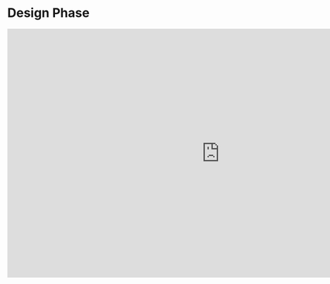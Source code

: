 # Design Phase

<iframe src="https://onedrive.live.com/embed?cid=851ACD9573B428BA&amp;resid=851ACD9573B428BA%2120906&amp;authkey=AMGh4phmT_I_CsA&amp;em=2&amp;wdAr=1.7777777777777777" width="962px" height="565px" frameborder="0">This is an embedded <a target="_blank" href="https://office.com">Microsoft Office</a> presentation, powered by <a target="_blank" href="https://office.com/webapps">Office</a>.</iframe>

